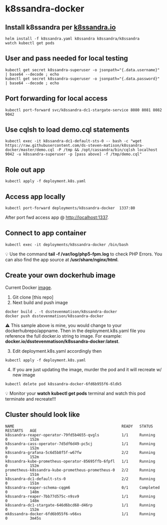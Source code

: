# k8ssandra-docker

## Install k8ssandra per [k8ssandra.io](https://k8ssandra.io/)

```
helm install -f k8ssandra.yaml k8ssandra k8ssandra/k8ssandra
watch kubectl get pods
```

## User and pass needed for local testing

```
kubectl get secret k8ssandra-superuser -o jsonpath="{.data.username}" | base64 --decode ; echo
kubectl get secret k8ssandra-superuser -o jsonpath="{.data.password}" | base64 --decode ; echo
```

## Port forwarding for local access

```
kubectl port-forward svc/k8ssandra-dc1-stargate-service 8080 8081 8082 9042
```

## Use cqlsh to load demo.cql statements

```
kubectl exec -it k8ssandra-dc1-default-sts-0 -- bash -c "wget https://raw.githubusercontent.com/ds-steven-matison/k8ssandra-docker/master/demo.cql -P /tmp && /opt/cassandra/bin/cqlsh localhost 9042 -u k8ssandra-superuser -p [pass above] -f /tmp/demo.cql"
```

## Role out app 

```
kubectl apply -f deployment.k8s.yaml
```

## Access app locally

```
kubectl port-forward deployments/k8ssandra-docker  1337:80
```
After port fwd access app @ [http://localhost:1337](http://localhost:1337).

## Connect to app container

```
kubectl exec -it deployments/k8ssandra-docker /bin/bash
```
:bulb: Use the command <b></i>tail -f /var/log/php5-fpm.log</i></b> to check PHP Errors.  You can also find the app source at <b></i>/usr/share/nginx/html</i></b>.

## Create your own dockerhub image

Current Docker [image](https://hub.docker.com/repository/docker/dsstevenmatison/k8ssandra-docker). 

1. Git clone [this repo]
2. Next build and push image
```
docker build . -t dsstevenmatison/k8ssandra-docker
docker push dsstevenmatison/k8ssandra-docker
```
:warning: This sample above is mine, you would change to your dockerhubrepo/appname.  Then in the deployment.k8s.yaml file you reference the full docker.io string to image.  For example: <b></i>docker.io/dsstevenmatison/k8ssandra-docker:latest</i></b>.

3. Edit deployment.k8s.yaml accordingly then
```
kubectl apply -f deployment.k8s.yaml
```
4. If you are just updating the image, murder the pod and it will recreate w/ new image
```
kubectl delete pod k8ssandra-docker-6fd6b955f6-6ldk5
```
:bulb: Monitor your <b></i>watch kubectl get pods</i></b> terminal and watch this pod terminate and recreate!!!

## Cluster should look like

```
NAME                                                READY   STATUS      RESTARTS   AGE
k8ssandra-reaper-operator-79fd5b4655-qvgls          1/1     Running     0          152m
k8ssandra-cass-operator-7d5df6d49-pc5cj             1/1     Running     0          152m
k8ssandra-grafana-5c6d5b8f5f-w67fw                  2/2     Running     0          152m
k8ssandra-kube-prometheus-operator-85695ffb-6fpfl   1/1     Running     0          152m
prometheus-k8ssandra-kube-prometheus-prometheus-0   2/2     Running     1          151m
k8ssandra-dc1-default-sts-0                         2/2     Running     0          151m
k8ssandra-reaper-schema-cqgm6                       0/1     Completed   0          148m
k8ssandra-reaper-7bb77d575c-n9sv9                   1/1     Running     0          148m
k8ssandra-dc1-stargate-646d6bcd68-d46rp             1/1     Running     0          152m
mk8ssandra-docker-6fd6b955f6-v66xs                  1/1     Running     0          3m45s
```